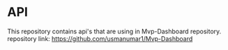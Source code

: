 # API
This repository contains api's that are using in Mvp-Dashboard repository. 
repository link: https://github.com/usmanumar1/Mvp-Dashboard
